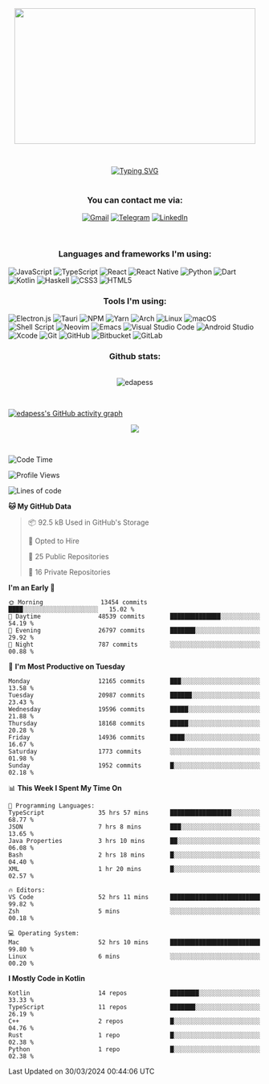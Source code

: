 <div align="center"><kbd><img src="https://user-images.githubusercontent.com/47182987/204107754-a9aaa006-d979-4808-90c3-f87b68740812.png" width="480" height="270"/></kbd></div>

&nbsp;

<div align="center">
<a href="https://git.io/typing-svg"><img src="https://readme-typing-svg.herokuapp.com?duration=7000&color=EBCB8B&background=3B4252F4&vCenter=true&width=900&lines=Hi+);I%E2%80%99m+interested+in+coding%2C+reading%2C+music%2C+apes;currently+working+as+a+React+Native+developer;looking+to+collaborate+on+React%2FJS%2FElectron%2FReact+Native%2FDart+project;Also+I'm+big+fan+of+Neovim%2C+Tmux%2C++Xmonad+and+all+Linux+stuff;Running+Arch+Linux+with+Xmonad,+Qtile+and+KDE+on+my+mobile+workstation;You+can+reach+me+by+an+email+below" alt="Typing SVG" /></a>
</div>
&nbsp;
<div align="center">
  <h3>You can contact me via:</h3>
  
[![Gmail](https://img.shields.io/badge/Gmail-D14836?style=for-the-badge&logo=gmail&logoColor=white)](mailto:edmondavetisyanw@gmail.com)
[![Telegram](https://img.shields.io/badge/Telegram-2CA5E0?style=for-the-badge&logo=telegram&logoColor=white)](https://t.me/edmondrush)
[![LinkedIn](https://img.shields.io/badge/linkedin-%230077B5.svg?style=for-the-badge&logo=linkedin&logoColor=white)](https://www.linkedin.com/skill-assessments/JavaScript/report/)
</div>

&nbsp;

<div align="center">
  <h3>Languages and frameworks I'm using:</h3>
  </div>
  
  ![JavaScript](https://img.shields.io/badge/javascript-%23323330.svg?style=for-the-badge&logo=javascript&logoColor=%23F7DF1E)
  ![TypeScript](https://img.shields.io/badge/typescript-%23007ACC.svg?style=for-the-badge&logo=typescript&logoColor=white)
  ![React](https://img.shields.io/badge/react-%2320232a.svg?style=for-the-badge&logo=react&logoColor=%2361DAFB)
  ![React Native](https://img.shields.io/badge/react_native-%2320232a.svg?style=for-the-badge&logo=react&logoColor=%2361DAFB)
  ![Python](https://img.shields.io/badge/python-3670A0?style=for-the-badge&logo=python&logoColor=ffdd54)
  ![Dart](https://img.shields.io/badge/dart-%230175C2.svg?style=for-the-badge&logo=dart&logoColor=white)
  ![Kotlin](https://img.shields.io/badge/kotlin-%237F52FF.svg?style=for-the-badge&logo=kotlin&logoColor=white)
  ![Haskell](https://img.shields.io/badge/Haskell-5e5086?style=for-the-badge&logo=haskell&logoColor=white)
  ![CSS3](https://img.shields.io/badge/css3-%231572B6.svg?style=for-the-badge&logo=css3&logoColor=white)
  ![HTML5](https://img.shields.io/badge/html5-%23E34F26.svg?style=for-the-badge&logo=html5&logoColor=white)
  
  <div align="center">
  <h3>Tools I'm using:</h3>
  </div>
  
  ![Electron.js](https://img.shields.io/badge/Electron-191970?style=for-the-badge&logo=Electron&logoColor=white)
  ![Tauri](https://img.shields.io/badge/tauri-%2324C8DB.svg?style=for-the-badge&logo=tauri&logoColor=%23FFFFFF)
  ![NPM](https://img.shields.io/badge/NPM-%23000000.svg?style=for-the-badge&logo=npm&logoColor=white)
  ![Yarn](https://img.shields.io/badge/yarn-%232C8EBB.svg?style=for-the-badge&logo=yarn&logoColor=white)
  ![Arch](https://img.shields.io/badge/Arch%20Linux-1793D1?logo=arch-linux&logoColor=fff&style=for-the-badge)
  ![Linux](https://img.shields.io/badge/Linux-FCC624?style=for-the-badge&logo=linux&logoColor=black)
  ![macOS](https://img.shields.io/badge/mac%20os-000000?style=for-the-badge&logo=macos&logoColor=F0F0F0)
  ![Shell Script](https://img.shields.io/badge/shell_script-%23121011.svg?style=for-the-badge&logo=gnu-bash&logoColor=white)
  ![Neovim](https://img.shields.io/badge/NeoVim-%2357A143.svg?&style=for-the-badge&logo=neovim&logoColor=white)
  ![Emacs](https://img.shields.io/badge/Emacs-%237F5AB6.svg?&style=for-the-badge&logo=gnu-emacs&logoColor=white)
  ![Visual Studio Code](https://img.shields.io/badge/Visual%20Studio%20Code-0078d7.svg?style=for-the-badge&logo=visual-studio-code&logoColor=white)
  ![Android Studio](https://img.shields.io/badge/Android%20Studio-3DDC84.svg?style=for-the-badge&logo=android-studio&logoColor=white)
  ![Xcode](https://img.shields.io/badge/Xcode-007ACC?style=for-the-badge&logo=Xcode&logoColor=white)
  ![Git](https://img.shields.io/badge/git-%23F05033.svg?style=for-the-badge&logo=git&logoColor=white)
  ![GitHub](https://img.shields.io/badge/github-%23121011.svg?style=for-the-badge&logo=github&logoColor=white)
  ![Bitbucket](https://img.shields.io/badge/bitbucket-%230047B3.svg?style=for-the-badge&logo=bitbucket&logoColor=white)
  ![GitLab](https://img.shields.io/badge/gitlab-%23181717.svg?style=for-the-badge&logo=gitlab&logoColor=white)
  
<div align="center">

  <h3>Github stats:</h3>
  <br>
  <img align="center" src="https://github-readme-streak-stats.herokuapp.com/?user=edapess&theme=dark" alt="edapess" />
</div>

&nbsp;

[![edapess's GitHub activity graph](https://activity-graph.herokuapp.com/graph?username=edapess&theme=xcode)](https://github.com/edapess)

<div align="center">
  <img src="https://github-readme-stats.vercel.app/api/wakatime?username=edapess&theme=dark&layout=compact"></img>
</div>

&nbsp;

<!--START_SECTION:waka-->
![Code Time](http://img.shields.io/badge/Code%20Time-5%2C348%20hrs%2040%20mins-blue)

![Profile Views](http://img.shields.io/badge/Profile%20Views-0-blue)

![Lines of code](https://img.shields.io/badge/From%20Hello%20World%20I%27ve%20Written-20.2%20million%20lines%20of%20code-blue)

**🐱 My GitHub Data** 

> 📦 92.5 kB Used in GitHub's Storage 
 > 
> 💼 Opted to Hire
 > 
> 📜 25 Public Repositories 
 > 
> 🔑 16 Private Repositories 
 > 
**I'm an Early 🐤** 

```text
🌞 Morning                13454 commits       ████░░░░░░░░░░░░░░░░░░░░░   15.02 % 
🌆 Daytime                48539 commits       ██████████████░░░░░░░░░░░   54.19 % 
🌃 Evening                26797 commits       ███████░░░░░░░░░░░░░░░░░░   29.92 % 
🌙 Night                  787 commits         ░░░░░░░░░░░░░░░░░░░░░░░░░   00.88 % 
```
📅 **I'm Most Productive on Tuesday** 

```text
Monday                   12165 commits       ███░░░░░░░░░░░░░░░░░░░░░░   13.58 % 
Tuesday                  20987 commits       ██████░░░░░░░░░░░░░░░░░░░   23.43 % 
Wednesday                19596 commits       █████░░░░░░░░░░░░░░░░░░░░   21.88 % 
Thursday                 18168 commits       █████░░░░░░░░░░░░░░░░░░░░   20.28 % 
Friday                   14936 commits       ████░░░░░░░░░░░░░░░░░░░░░   16.67 % 
Saturday                 1773 commits        ░░░░░░░░░░░░░░░░░░░░░░░░░   01.98 % 
Sunday                   1952 commits        █░░░░░░░░░░░░░░░░░░░░░░░░   02.18 % 
```


📊 **This Week I Spent My Time On** 

```text
💬 Programming Languages: 
TypeScript               35 hrs 57 mins      █████████████████░░░░░░░░   68.77 % 
JSON                     7 hrs 8 mins        ███░░░░░░░░░░░░░░░░░░░░░░   13.65 % 
Java Properties          3 hrs 10 mins       ██░░░░░░░░░░░░░░░░░░░░░░░   06.08 % 
Bash                     2 hrs 18 mins       █░░░░░░░░░░░░░░░░░░░░░░░░   04.40 % 
XML                      1 hr 20 mins        █░░░░░░░░░░░░░░░░░░░░░░░░   02.57 % 

🔥 Editors: 
VS Code                  52 hrs 11 mins      █████████████████████████   99.82 % 
Zsh                      5 mins              ░░░░░░░░░░░░░░░░░░░░░░░░░   00.18 % 

💻 Operating System: 
Mac                      52 hrs 10 mins      █████████████████████████   99.80 % 
Linux                    6 mins              ░░░░░░░░░░░░░░░░░░░░░░░░░   00.20 % 
```

**I Mostly Code in Kotlin** 

```text
Kotlin                   14 repos            ████████░░░░░░░░░░░░░░░░░   33.33 % 
TypeScript               11 repos            ███████░░░░░░░░░░░░░░░░░░   26.19 % 
C++                      2 repos             █░░░░░░░░░░░░░░░░░░░░░░░░   04.76 % 
Rust                     1 repo              █░░░░░░░░░░░░░░░░░░░░░░░░   02.38 % 
Python                   1 repo              █░░░░░░░░░░░░░░░░░░░░░░░░   02.38 % 
```




 Last Updated on 30/03/2024 00:44:06 UTC
<!--END_SECTION:waka-->
